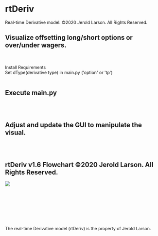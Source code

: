 # rtDeriv
Real-time Derivative model. ©2020 Jerold Larson. All Rights Reserved.



Visualize offsetting long/short options or over/under wagers.
-
<br><br>
Install Requirements
<br>
Set dType(derivative type) in main.py ('option' or 'tp')<br><br>

Execute main.py
-


<br><br>

Adjust and update the GUI to manipulate the visual.
-


<br><br>

rtDeriv v1.6 Flowchart ©2020 Jerold Larson. All Rights Reserved.
-

[<img src="https://abovethebook.files.wordpress.com/2020/07/rtd-v1.6.png?w=1024">](http://abovethebook.files.wordpress.com/)



<br><br>
-


<br>
<br>
The real-time Derivative model (rtDeriv) is the property of Jerold Larson.
<br>

